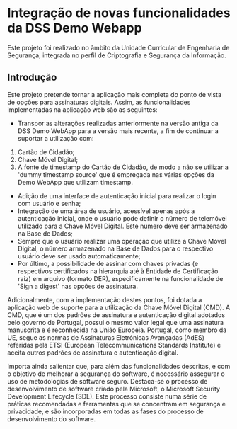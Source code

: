 # Integração de novas funcionalidades da DSS Demo Webapp

Este projeto foi realizado no âmbito da Unidade Curricular de Engenharia de Segurança, integrada no perfil de Criptografia e Segurança da Informação.

## Introdução

Este projeto pretende tornar a aplicação mais completa do ponto de vista de opções para assinaturas digitais. Assim, as funcionalidades implementadas na aplicação web são as seguintes:

- Transpor as alterações realizadas anteriormente na versão antiga da DSS Demo WebApp para a versão mais recente, a fim de continuar a suportar a utilização com:

1. Cartão de Cidadão;
1. Chave Móvel Digital;
1. A fonte de timestamp do Cartão de Cidadão, de modo a não se utilizar a 'dummy timestamp source' que é empregada nas várias opções da Demo WebApp que utilizam timestamp.

- Adição de uma interface de autenticação inicial para realizar o login com usuário e senha;
- Integração de uma área de usuário, acessível apenas após a autenticação inicial, onde o usuário pode definir o número de telemóvel utilizado para a Chave Móvel Digital. Este número deve ser armazenado na Base de Dados;
- Sempre que o usuário realizar uma operação que utilize a Chave Móvel Digital, o número armazenado na Base de Dados para o respectivo usuário deve ser usado automaticamente;
- Por último, a possibilidade de assinar com chaves privadas (e respectivos certificados na hierarquia até à Entidade de Certificação raiz) em arquivo (formato DER), especificamente na funcionalidade de 'Sign a digest' nas opções de assinatura.

Adicionalmente, com a implementação destes pontos, foi dotada a aplicação web de suporte para a utilização da Chave Móvel Digital (CMD). A CMD, que é um dos padrões de assinatura e autenticação digital adotados pelo governo de Portugal, possui o mesmo valor legal que uma assinatura manuscrita e é reconhecida na União Europeia. Portugal, como membro da UE, segue as normas de Assinaturas Eletrónicas Avançadas (AdES) referidas pela ETSI (European Telecommunications Standards Institute) e aceita outros padrões de assinatura e autenticação digital.

Importa ainda salientar que, para além das funcionalidades descritas, e com o objetivo de melhorar a segurança do software, é necessário assegurar o uso de metodologias de software seguro. Destaca-se o processo de desenvolvimento de software criado pela Microsoft, o Microsoft Security Development Lifecycle (SDL). Este processo consiste numa série de práticas recomendadas e ferramentas que se concentram em segurança e privacidade, e são incorporadas em todas as fases do processo de desenvolvimento do software.
